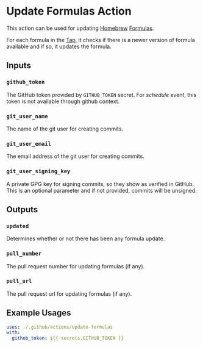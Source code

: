 # Update Formulas Action

This action can be used for updating [Homebrew](https://brew.sh) [Formulas](https://docs.brew.sh/Formula-Cookbook).

For each formula in the [Tap](https://docs.brew.sh/Taps),
it checks if there is a newer version of formula available and if so, it updates the formula.

## Inputs

### `github_token`

The GitHub token provided by `GITHUB_TOKEN` secret.
For _schedule_ event, this token is not available through github context.

### `git_user_name`

The name of the git user for creating commits.

### `git_user_email`

The email address of the git user for creating commits.

### `git_user_signing_key`

A private GPG key for signing commits, so they show as verified in GitHub.
This is an optional parameter and if not provided, commits will be unsigned.

## Outputs

### `updated`

Determines whether or not there has been any formula update.

### `pull_number`

The pull request number for updating formulas (if any).

### `pull_url`

The pull request url for updating formulas (if any).

## Example Usages

```yaml
uses: ./.github/actions/update-formulas
with:
  github_token: ${{ secrets.GITHUB_TOKEN }}
```
